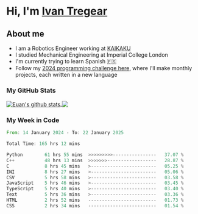 # Hi, I'm [Ivan Tregear](https://www.linkedin.com/in/ivantregear/)

## About me

* I am a Robotics Engineer working at [KAIKAKU](https://github.com/KAIKAKU-AI)
* I studied Mechanical Engineering at Imperial College London
* I'm currently trying to learn Spanish :es:
* Follow my [2024 programming challenge here](https://github.com/ITregear?tab=repositories), where I'll make monthly projects, each written in a new language


### My GitHub Stats

<a href="#my-github-stats">
  <img align="center" src="https://github-readme-stats.vercel.app/api?username=itregear&count_private=true&show_icons=true&include_all_commits=true&theme=material-palenight" alt="Euan's github stats" />
</a>

<a href="#my-github-stats">
  <img align="center" src="https://github-readme-stats.vercel.app/api/top-langs/?username=itregear&layout=compact&theme=material-palenight" />
</a>

### My Week in Code
<!--START_SECTION:waka-->

```rust
From: 14 January 2024 - To: 22 January 2025

Total Time: 165 hrs 12 mins

Python        61 hrs 55 mins  >>>>>>>>>----------------   37.07 %
C++           48 hrs 13 mins  >>>>>>>------------------   28.87 %
C             8 hrs 45 mins   >------------------------   05.25 %
INI           8 hrs 27 mins   >------------------------   05.06 %
CSV           5 hrs 58 mins   >------------------------   03.58 %
JavaScript    5 hrs 46 mins   >------------------------   03.45 %
TypeScript    5 hrs 40 mins   >------------------------   03.40 %
Text          5 hrs 36 mins   >------------------------   03.36 %
HTML          2 hrs 52 mins   -------------------------   01.73 %
CSS           2 hrs 34 mins   -------------------------   01.54 %
```

<!--END_SECTION:waka-->
